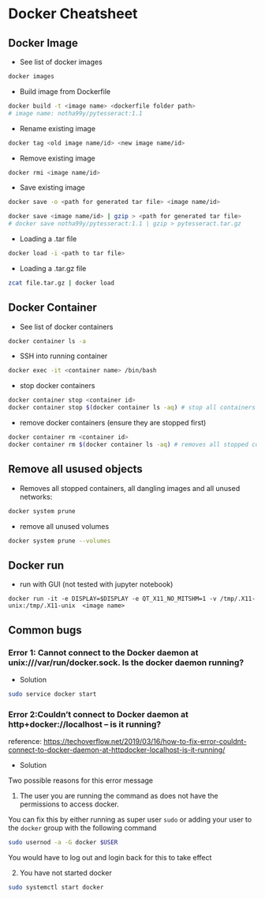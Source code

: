 # Docker Cheatsheet

## Docker Image
- See list of docker images
```bash
docker images
```
- Build image from Dockerfile
```bash
docker build -t <image name> <dockerfile folder path>
# image name: notha99y/pytesseract:1.1
```
- Rename existing image
```bash
docker tag <old image name/id> <new image name/id>
```
- Remove existing image
```bash
docker rmi <image name/id>
```
- Save existing image
```bash
docker save -o <path for generated tar file> <image name/id>
```

```bash
docker save <image name/id> | gzip > <path for generated tar file> 
# docker save notha99y/pytesseract:1.1 | gzip > pytesseract.tar.gz 
```
- Loading a .tar file
```bash
docker load -i <path to tar file>
``` 
- Loading a .tar.gz file
```bash
zcat file.tar.gz | docker load
```

## Docker Container
- See list of docker containers
```bash
docker container ls -a
```
- SSH into running container
```bash
docker exec -it <container name> /bin/bash
```
- stop docker containers
```bash
docker container stop <container id>
docker container stop $(docker container ls -aq) # stop all containers 
```
- remove docker containers (ensure they are stopped first)
```bash
docker container rm <container id>
docker container rm $(docker container ls -aq) # removes all stopped containers
```


## Remove all usused objects
- Removes all stopped containers, all dangling images and all unused networks:
```bash
docker system prune
```
- remove all unused volumes
```bash
docker system prune --volumes
```

## Docker run
- run with GUI (not tested with jupyter notebook)
```
docker run -it -e DISPLAY=$DISPLAY -e QT_X11_NO_MITSHM=1 -v /tmp/.X11-unix:/tmp/.X11-unix  <image name>
```

## Common bugs
### Error 1: Cannot connect to the Docker daemon at unix:///var/run/docker.sock. Is the docker daemon running?
- Solution
```bash
sudo service docker start
```

### Error 2:Couldn’t connect to Docker daemon at http+docker://localhost – is it running?
reference: https://techoverflow.net/2019/03/16/how-to-fix-error-couldnt-connect-to-docker-daemon-at-httpdocker-localhost-is-it-running/
- Solution

Two possible reasons for this error message

1. The user you are running the command as does not have the permissions to access docker. 

You can fix this by either running as super user `sudo` or adding your user to the `docker` group with the following command
```bash
sudo usernod -a -G docker $USER
```
You would have to log out and login back for this to take effect

2. You have not started docker
```bash
sudo systemctl start docker
```
